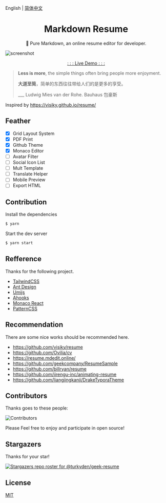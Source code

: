 English | [简体中文](./README_cn-zh.md)

<h1 align="center">Markdown Resume</h1>

<p align="center">💼 Pure Markdown, an online resume editor for developer.

</p>

![screenshot](https://cdn.jsdelivr.net/gh/turkyden/geek-resume/screenshot.png)

<p align="center"><a href="https://geek-resume.vercel.app" target="_blank">: : : Live Demo : : :</a></p>

> **Less is more**, the simple things often bring people more enjoyment.
>
> **大道至简**，简单的东西往往带给人们的是更多的享受。
>
> \_\_\_ Ludwig Mies van der Rohe. Bauhaus 包豪斯

Inspired by https://visiky.github.io/resume/

## Feather

- [x] Grid Layout System
- [x] PDF Print
- [x] Github Theme
- [x] Monaco Editor
- [ ] Avatar Filter
- [ ] Social Icon List
- [ ] Mult Template
- [ ] Translate Helper
- [ ] Mobile Preview
- [ ] Export HTML

## Contribution

Install the dependencies

```bash
$ yarn
```

Start the dev server

```bash
$ yarn start
```

## Refference

Thanks for the following project.

- [TailwindCSS](https://www.tailwindcss.cn/)
- [Ant Design](https://ant.design/)
- [Umijs](https://umijs.org/)
- [Ahooks](https://ahooks.js.org/)
- [Monaco React](https://github.com/suren-atoyan/monaco-react)
- [PatternCSS](https://bansal.io/pattern-css)

## Recommendation

There are some nice works should be recommended here.

- https://github.com/visiky/resume
- https://github.com/Ovilia/cv
- https://resume.mdedit.online/
- https://github.com/geekcompany/ResumeSample
- https://github.com/billryan/resume
- https://github.com/jirengu-inc/animating-resume
- https://github.com/liangjingkanji/DrakeTyporaTheme

## Contributors

Thanks goes to these people:

![Contributors](https://contrib.rocks/image?repo=turkyden/geek-resume)

Please Feel free to enjoy and participate in open source!

## Stargazers

Thanks for your star!

[![Stargazers repo roster for @turkyden/geek-resume](https://reporoster.com/stars/turkyden/geek-resume)](https://github.com/turkyden/geek-resume/stargazers)

## License

[MIT](./LICENSE)
